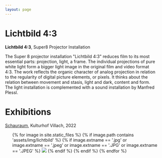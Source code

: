 ```yaml
---
layout: page
---
```


# Lichtbild 4:3

<strong><b>Lichtbild 4:3</b></strong>, Super8 Projector Installation

The Super 8 projector installation "Lichtbild 4:3" reduces film to its most essential parts: projection, light, a frame. The individual projections of pure white light form a bigger light image in the original film and video format 4:3. The work reflects the organic character of analog projection in relation to the regularity of digital picture elements, or pixels. It thinks about the relation between movement and stasis, light and dark, content and form. The light installation is complemented with a sound installation by Manfred Plessl.

# Exhibitions

<a href="https://kulturhofvillach.at/events/2022/2022-11-26_vernissage_maicherplessl/" rel="noopener noreferrer" target="_blank">Schauraum</a>, Kulturhof Villach, 2022<br>


<ul>
{% for image in site.static_files %}
    {% if image.path contains 'assets/img/lichtbild' %}
    {% if image.extname == '.jpg' or image.extname == '.jpeg' or image.extname == '.JPG' or image.extname == '.JPEG' %}
<img src="{{ image.path }}"/>
    {% endif %}
    {% endif %}
{% endfor %}
</ul>